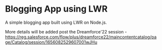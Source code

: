 # Blogging App using LWR

A simple blogging app built using LWR on Node.js.

More details will be added post the Dreamforce'22 session - https://reg.salesforce.com/flow/plus/dreamforce22/maincontentcatalog/page/Catalog/session/1656082529607001wJHu
